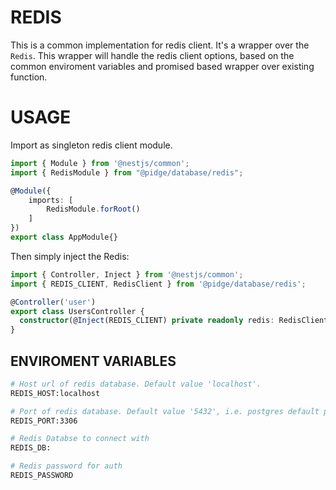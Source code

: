 # REDIS
This is a common implementation for redis client. It's a wrapper over the `Redis`. This wrapper will handle the redis client options, based on the common enviroment variables and promised based wrapper over existing function.

# USAGE

Import as singleton redis client module.

```ts
import { Module } from '@nestjs/common';
import { RedisModule } from "@pidge/database/redis";

@Module({
    imports: [
        RedisModule.forRoot()
    ]
})
export class AppModule{}

```

Then simply inject the Redis:

```ts
import { Controller, Inject } from '@nestjs/common';
import { REDIS_CLIENT, RedisClient } from '@pidge/database/redis';

@Controller('user')
export class UsersController {
  constructor(@Inject(REDIS_CLIENT) private readonly redis: RedisClient) { }
}
```


## ENVIROMENT VARIABLES

```sh
# Host url of redis database. Default value 'localhost'.
REDIS_HOST:localhost

# Port of redis database. Default value '5432', i.e. postgres default port.
REDIS_PORT:3306

# Redis Databse to connect with
REDIS_DB:

# Redis password for auth
REDIS_PASSWORD
```